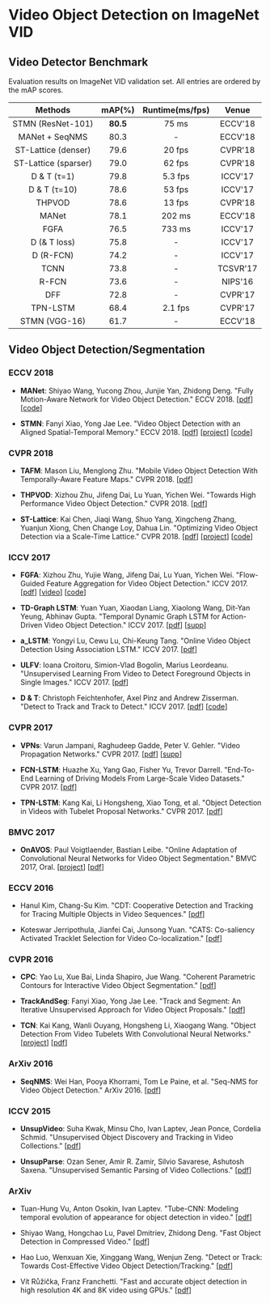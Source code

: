# Video Object Detection on ImageNet VID

## Video Detector Benchmark

Evaluation results on ImageNet VID validation set. All entries are ordered by the mAP scores.

|     Methods     |   mAP(%)   |  Runtime(ms/fps)  |   Venue   |
|:---------------:|:----------:|:-----------------:|:---------:|
| STMN (ResNet-101) | __80.5__ | 75 ms             | ECCV'18   |
| MANet + SeqNMS  | 80.3       | -                 | ECCV'18   |
| ST-Lattice (denser) | 79.6   | 20 fps            | CVPR'18   |
| ST-Lattice (sparser) | 79.0  | 62 fps            | CVPR'18   |
| D & T (τ=1)     | 79.8       | 5.3 fps           | ICCV'17   |
| D & T (τ=10)    | 78.6       | 53 fps            | ICCV'17   |
| THPVOD          | 78.6       | 13 fps            | CVPR'18   |
| MANet           | 78.1       | 202 ms            | ECCV'18   |
| FGFA            | 76.5       | 733 ms            | ICCV'17   |
| D (& T loss)    | 75.8       | -                 | ICCV'17   |
| D (R-FCN)       | 74.2       | -                 | ICCV'17   |
| TCNN            | 73.8       | -                 | TCSVR'17  |
| R-FCN           | 73.6       | -                 | NIPS'16   |
| DFF             | 72.8       | -                 | CVPR'17   |
| TPN-LSTM        | 68.4       | 2.1 fps           | CVPR'17   |
| STMN (VGG-16)   | 61.7       | -                 | ECCV'18   |


## Video Object Detection/Segmentation

### ECCV 2018

* __MANet__: Shiyao Wang, Yucong Zhou, Junjie Yan, Zhidong Deng. "Fully Motion-Aware Network for Video Object Detection." ECCV 2018.
  [[pdf](http://openaccess.thecvf.com/content_ECCV_2018/papers/Shiyao_Wang_Fully_Motion-Aware_Network_ECCV_2018_paper.pdf)]
  [[code](https://github.com/wangshy31/MANet_for_Video_Object_Detection)]

* __STMN__: Fanyi Xiao, Yong Jae Lee. "Video Object Detection with an Aligned Spatial-Temporal Memory." ECCV 2018.
  [[pdf](http://openaccess.thecvf.com/content_ECCV_2018/papers/Fanyi_Xiao_Object_Detection_with_ECCV_2018_paper.pdf)]
  [[project](http://fanyix.cs.ucdavis.edu/project/stmn/project.html)]
  [[code](https://github.com/fanyix/STMN)]

### CVPR 2018

* __TAFM__: Mason Liu, Menglong Zhu. "Mobile Video Object Detection With Temporally-Aware Feature Maps." CVPR 2018.
  [[pdf](http://openaccess.thecvf.com/content_cvpr_2018/papers/Liu_Mobile_Video_Object_CVPR_2018_paper.pdf)]

* __THPVOD__: Xizhou Zhu, Jifeng Dai, Lu Yuan, Yichen Wei. "Towards High Performance Video Object Detection." CVPR 2018.
  [[pdf](http://openaccess.thecvf.com/content_cvpr_2018/papers/Zhu_Towards_High_Performance_CVPR_2018_paper.pdf)]

* __ST-Lattice__: Kai Chen, Jiaqi Wang, Shuo Yang, Xingcheng Zhang, Yuanjun Xiong, Chen Change Loy, Dahua Lin. "Optimizing Video Object Detection via a Scale-Time Lattice." CVPR 2018.
  [[pdf](http://openaccess.thecvf.com/content_cvpr_2018/papers/Chen_Optimizing_Video_Object_CVPR_2018_paper.pdf)]
  [[project](http://mmlab.ie.cuhk.edu.hk/projects/ST-Lattice/)]
  [[code](https://github.com/hellock/scale-time-lattice)]

### ICCV 2017

* __FGFA__: Xizhou Zhu, Yujie Wang, Jifeng Dai, Lu Yuan, Yichen Wei. "Flow-Guided Feature Aggregation for Video Object Detection." ICCV 2017.
  [[pdf](http://openaccess.thecvf.com/content_ICCV_2017/papers/Zhu_Flow-Guided_Feature_Aggregation_ICCV_2017_paper.pdf)]
  [[video](https://www.youtube.com/watch?v=R2h3DbTPvVg&feature=youtu.be)]
  [[code](https://github.com/msracver/Flow-Guided-Feature-Aggregation)]

* __TD-Graph LSTM__: Yuan Yuan, Xiaodan Liang, Xiaolong Wang, Dit-Yan Yeung, Abhinav Gupta. "Temporal Dynamic Graph LSTM for Action-Driven Video Object Detection." ICCV 2017.
  [[pdf](http://openaccess.thecvf.com/content_ICCV_2017/papers/Yuan_Temporal_Dynamic_Graph_ICCV_2017_paper.pdf)]
  [[supp](http://openaccess.thecvf.com/content_ICCV_2017/supplemental/Yuan_Temporal_Dynamic_Graph_ICCV_2017_supplemental.pdf)]

* __a\_LSTM__: Yongyi Lu, Cewu Lu, Chi-Keung Tang. "Online Video Object Detection Using Association LSTM." ICCV 2017.
  [[pdf](http://openaccess.thecvf.com/content_ICCV_2017/papers/Lu__Online_Video_ICCV_2017_paper.pdf)]

* __ULFV__: Ioana Croitoru, Simion-Vlad Bogolin, Marius Leordeanu. "Unsupervised Learning From Video to Detect Foreground Objects in Single Images." ICCV 2017.
  [[pdf](http://openaccess.thecvf.com/content_ICCV_2017/papers/Croitoru_Unsupervised_Learning_From_ICCV_2017_paper.pdf)]

* __D & T__: Christoph Feichtenhofer, Axel Pinz and Andrew Zisserman. "Detect to Track and Track to Detect." ICCV 2017.
  [[pdf](https://www.robots.ox.ac.uk/~vgg/publications/2017/Feichtenhofer17/feichtenhofer17.pdf)]
  [[code](https://github.com/feichtenhofer/detect-track)]

### CVPR 2017

* __VPNs__: Varun Jampani, Raghudeep Gadde, Peter V. Gehler. "Video Propagation Networks." CVPR 2017.
  [[pdf](http://openaccess.thecvf.com/content_cvpr_2017/papers/Jampani_Video_Propagation_Networks_CVPR_2017_paper.pdf)]
  [[supp](http://openaccess.thecvf.com/content_cvpr_2017/supplemental/Jampani_Video_Propagation_Networks_2017_CVPR_supplemental.pdf)]

* __FCN-LSTM__: Huazhe Xu, Yang Gao, Fisher Yu, Trevor Darrell. "End-To-End Learning of Driving Models From Large-Scale Video Datasets." CVPR 2017.
  [[pdf](http://openaccess.thecvf.com/content_cvpr_2017/papers/Xu_End-To-End_Learning_of_CVPR_2017_paper.pdf)]

* __TPN-LSTM__: Kang Kai, Li Hongsheng, Xiao Tong, et al. "Object Detection in Videos with Tubelet Proposal Networks." CVPR 2017.
  [[pdf](https://arxiv.org/pdf/1702.06355)]

### BMVC 2017

* __OnAVOS__: Paul Voigtlaender, Bastian Leibe. "Online Adaptation of Convolutional Neural Networks for Video Object Segmentation." BMVC 2017, Oral.
  [[project](https://www.vision.rwth-aachen.de/page/OnAVOS)]
  [[pdf](https://arxiv.org/abs/1706.09364)]

### ECCV 2016

* Hanul Kim, Chang-Su Kim. "CDT: Cooperative Detection and Tracking for Tracing Multiple Objects in Video Sequences."
  [[pdf](http://www.eccv2016.org/files/posters/P-4A-31.pdf)]

* Koteswar Jerripothula, Jianfei Cai, Junsong Yuan. "CATS: Co-saliency Activated Tracklet Selection for Video Co-localization."
  [[pdf](http://www.eccv2016.org/files/posters/P-4A-44.pdf)]

### CVPR 2016

* __CPC__: Yao Lu, Xue Bai, Linda Shapiro, Jue Wang. "Coherent Parametric Contours for Interactive Video Object Segmentation."
  [[pdf](https://www.cv-foundation.org/openaccess/content_cvpr_2016/papers/Lu_Coherent_Parametric_Contours_CVPR_2016_paper.pdf)]

* __TrackAndSeg__: Fanyi Xiao, Yong Jae Lee. "Track and Segment: An Iterative Unsupervised Approach for Video Object Proposals."
  [[pdf](https://www.cv-foundation.org/openaccess/content_cvpr_2016/papers/Xiao_Track_and_Segment_CVPR_2016_paper.pdf)]

* __TCN__: Kai Kang, Wanli Ouyang, Hongsheng Li, Xiaogang Wang. "Object Detection From Video Tubelets With Convolutional Neural Networks."
  [[project](https://github.com/myfavouritekk/vdetlib)]
  [[pdf](https://www.cv-foundation.org/openaccess/content_cvpr_2016/papers/Kang_Object_Detection_From_CVPR_2016_paper.pdf)]

### ArXiv 2016

* __SeqNMS__: Wei Han, Pooya Khorrami, Tom Le Paine, et al. "Seq-NMS for Video Object Detection." ArXiv 2016.
  [[pdf](https://arxiv.org/abs/1602.08465)]

### ICCV 2015

* __UnsupVideo__: Suha Kwak, Minsu Cho, Ivan Laptev, Jean Ponce, Cordelia Schmid. "Unsupervised Object Discovery and Tracking in Video Collections."
  [[pdf](http://openaccess.thecvf.com/content_iccv_2015/papers/Kwak_Unsupervised_Object_Discovery_ICCV_2015_paper.pdf)]

* __UnsupParse__: Ozan Sener, Amir R. Zamir, Silvio Savarese, Ashutosh Saxena. "Unsupervised Semantic Parsing of Video Collections."
  [[pdf](http://openaccess.thecvf.com/content_iccv_2015/papers/Sener_Unsupervised_Semantic_Parsing_ICCV_2015_paper.pdf)]

### ArXiv

* Tuan-Hung Vu, Anton Osokin, Ivan Laptev. "Tube-CNN: Modeling temporal evolution of appearance for object detection in video."
  [[pdf](https://arxiv.org/pdf/1812.02619)]

* Shiyao Wang, Hongchao Lu, Pavel Dmitriev, Zhidong Deng. "Fast Object Detection in Compressed Video."
  [[pdf](https://arxiv.org/pdf/1811.11057)]

* Hao Luo, Wenxuan Xie, Xinggang Wang, Wenjun Zeng. "Detect or Track: Towards Cost-Effective Video Object Detection/Tracking."
  [[pdf](https://arxiv.org/pdf/1811.05340)]

* Vít Růžička, Franz Franchetti. "Fast and accurate object detection in high resolution 4K and 8K video using GPUs."
  [[pdf](https://arxiv.org/pdf/1810.10551)]
